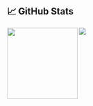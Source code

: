 ## 📈 GitHub Stats
<div>
  <img height="165" align="left" src="https://github-readme-stats.vercel.app/api?username=agamchug&show_icons=true&theme=graywhite" />
  <img src="https://github-readme-stats.vercel.app/api/top-langs/?username=agamchug&layout=compact&show_icons=true&theme=graywhite" />
</div>
